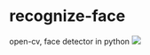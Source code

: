 # recognize-face
open-cv, face detector in python
![](https://media.discordapp.net/attachments/589921303016898571/688114099791462443/Screenshot_from_2020-03-13_19-55-21.png?width=773&height=435)
